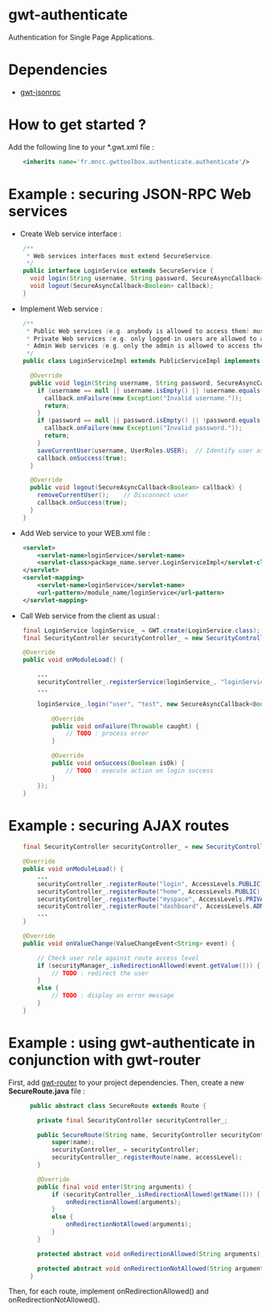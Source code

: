 gwt-authenticate
================

Authentication for Single Page Applications.

Dependencies
============

* [gwt-jsonrpc](https://github.com/MNCC/gwt-jsonrpc)

How to get started ?
====================

Add the following line to your *.gwt.xml file :

```xml
	<inherits name='fr.mncc.gwttoolbox.authenticate.authenticate'/>
```

Example : securing JSON-RPC Web services
========================================

* Create Web service interface :

```java
    /**
     * Web services interfaces must extend SecureService.
     */
    public interface LoginService extends SecureService {
      void login(String username, String password, SecureAsyncCallback<Boolean> callback);
      void logout(SecureAsyncCallback<Boolean> callback);
    }
```

* Implement Web service :

```java
    /**
     * Public Web services (e.g. anybody is allowed to access them) must extend PublicServiceImpl.
     * Private Web services (e.g. only logged-in users are allowed to access them) must extend PrivateServiceImpl.
     * Admin Web services (e.g. only the admin is allowed to access them) must extend AdminServiceImpl.
     */
    public class LoginServiceImpl extends PublicServiceImpl implements LoginService {

      @Override
      public void login(String username, String password, SecureAsyncCallback<Boolean> callback) {
        if (username == null || username.isEmpty() || !username.equals("user")) {
          callback.onFailure(new Exception("Invalid username."));
          return;
        }
        if (password == null || password.isEmpty() || !password.equals("test")) {
          callback.onFailure(new Exception("Invalid password."));
          return;
        }
        saveCurrentUser(username, UserRoles.USER);  // Identify user as logged-in
        callback.onSuccess(true);
      }

      @Override
      public void logout(SecureAsyncCallback<Boolean> callback) {
        removeCurrentUser();    // Disconnect user
        callback.onSuccess(true);
      }
    }
```

* Add Web service to your WEB.xml file :

```xml
    <servlet>
        <servlet-name>loginService</servlet-name>
        <servlet-class>package_name.server.LoginServiceImpl</servlet-class>
    </servlet>
    <servlet-mapping>
        <servlet-name>loginService</servlet-name>
        <url-pattern>/module_name/loginService</url-pattern>
    </servlet-mapping>
```

* Call Web service from the client as usual :

```java
    final LoginService loginService_ = GWT.create(LoginService.class);
    final SecurityController securityController_ = new SecurityController();

    @Override
    public void onModuleLoad() {

        ...
        securityController_.registerService(loginService_, "loginService");
        ...

        loginService_.login("user", "test", new SecureAsyncCallback<Boolean>() {

            @Override
            public void onFailure(Throwable caught) {
                // TODO : process error
            }

            @Override
            public void onSuccess(Boolean isOk) {
                // TODO : execute action on login success
            }
        });
    }
```

Example : securing AJAX routes
==============================

```java
    final SecurityController securityController_ = new SecurityController();

    @Override
    public void onModuleLoad() {
        ...
        securityController_.registerRoute("login", AccessLevels.PUBLIC);
        securityController_.registerRoute("home", AccessLevels.PUBLIC);
        securityController_.registerRoute("myspace", AccessLevels.PRIVATE);
        securityController_.registerRoute("dashboard", AccessLevels.ADMIN);
        ...
    }

    @Override
    public void onValueChange(ValueChangeEvent<String> event) {

        // Check user role against route access level
        if (securityManager_.isRedirectionAllowed(event.getValue())) {
            // TODO : redirect the user
        }
        else {
            // TODO : display an error message
        }
    }
```

Example : using gwt-authenticate in conjunction with gwt-router
===============================================================

First, add [gwt-router](https://github.com/MNCC/gwt-router) to your project dependencies. Then, create a new
**SecureRoute.java** file :

```java
      public abstract class SecureRoute extends Route {

        private final SecurityController securityController_;

        public SecureRoute(String name, SecurityController securityController, int accessLevel) {
            super(name);
            securityController_ = securityController;
            securityController_.registerRoute(name, accessLevel);
        }

        @Override
        public final void enter(String arguments) {
            if (securityController_.isRedirectionAllowed(getName())) {
                onRedirectionAllowed(arguments);
            }
            else {
                onRedirectionNotAllowed(arguments);
            }
        }

        protected abstract void onRedirectionAllowed(String arguments);

        protected abstract void onRedirectionNotAllowed(String arguments);
      }
```

Then, for each route, implement onRedirectionAllowed() and onRedirectionNotAllowed().
